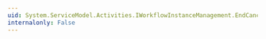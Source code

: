```yaml
---
uid: System.ServiceModel.Activities.IWorkflowInstanceManagement.EndCancel(System.IAsyncResult)
internalonly: False
---
```

